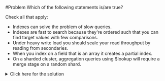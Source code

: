 #Problem
Which of the following statements is/are true?

Check all that apply:
 - Indexes can solve the problem of slow queries.
 - Indexes are fast to search because they're ordered such that you can find target values with few comparisons.
 - Under heavy write load you should scale your read throughput by reading from secondaries.
 - When you index on a field that is an array it creates a partial index.
 - On a sharded cluster, aggregation queries using $lookup will require a merge stage on a random shard.

<details>
  <summary>Click here for the solution</summary>
  - Indexes can solve the problem of slow queries.
  - Indexes are fast to search because they're ordered such that you can find target values with few comparisons.
</details>